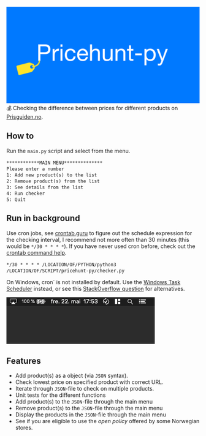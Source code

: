 ![](.github/img/logo.png)
💰 Checking the difference between prices for different products on [Prisguiden.no](https://prisguiden.no).


## How to
Run the `main.py` script and select from the menu.
```
************MAIN MENU**************
Please enter a number
1: Add new product(s) to the list
2: Remove product(s) from the list
3: See details from the list
4: Run checker
5: Quit
```

## Run in background
Use cron jobs, see [crontab.guru](https://crontab.guru/) to figure out the schedule expression for the checking interval, I recommend not more
 often than 30 minutes (this would be `*/30 * * * *`). If you have never used cron before, check out the [crontab
  command help](https://www.computerhope.com/unix/ucrontab.htm).
  
```shell script
*/30 * * * * /LOCATION/OF/PYTHON/python3 /LOCATION/OF/SCRIPT/pricehunt-py/checker.py
```
  
On Windows, cron` is not installed by default. Use the [Windows Task Scheduler](https://en.wikipedia.org/wiki/Windows_Task_Scheduler) instead, or see this [StackOverflow
 question](https://stackoverflow.com/questions/132971/what-is-the-windows-version-of-cron) for alternatives.
 
![Notification](.github/img/notification.gif)

## Features
- Add product(s) as a object (via `JSON` syntax).
- Check lowest price on specified product with correct URL.
- Iterate through `JSON`-file to check on multiple products.
- Unit tests for the different functions
- Add product(s) to the `JSON`-file through the main menu
- Remove product(s) to the `JSON`-file through the main menu
- Display the products in the `JSON`-file through the main menu
- See if you are eligible to use the *open policy* offered by some Norwegian stores.